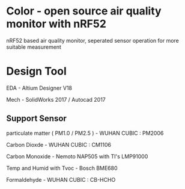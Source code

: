 Color - open source air quality monitor with nRF52
===================================

nRF52 based air quality monitor, seperated sensor operation for more suitable measurement



# Design Tool

EDA - Altium Designer V18

Mech - SolidWorks 2017 / Autocad 2017


## Support Sensor

particulate matter ( PM1.0 / PM2.5 ) - WUHAN CUBIC : PM2006

Carbon Dioxde - WUHAN CUBIC : CM1106

Carbon Monoxide - Nemoto NAP505 with TI's LMP91000

Temp and Humid with Tvoc - Bosch BME680

Formaldehyde - WUHAN CUBIC : CB-HCHO
